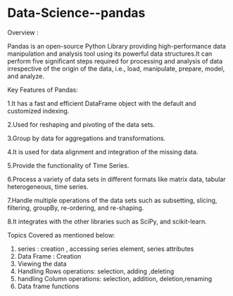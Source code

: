 # Data-Science--pandas

Overview :

Pandas is an open-source Python Library providing high-performance data manipulation and analysis tool using its powerful data structures.It can perform five significant steps required for processing and analysis of data irrespective of the origin of the data, i.e., load, manipulate, prepare, model, and analyze.

Key Features of Pandas:


1.It has a fast and efficient DataFrame object with the default and customized indexing.



2.Used for reshaping and pivoting of the data sets.



3.Group by data for aggregations and transformations.



4.It is used for data alignment and integration of the missing data.


5.Provide the functionality of Time Series.


6.Process a variety of data sets in different formats like matrix data, tabular heterogeneous, time series.


7.Handle multiple operations of the data sets such as subsetting, slicing, filtering, groupBy, re-ordering, and re-shaping.


8.It integrates with the other libraries such as SciPy, and scikit-learn.



Topics Covered  as mentioned below:

1. series : creation , accessing series element, series attributes
2. Data Frame : Creation 
3. Viewing the data
4. Handling Rows operations: selection, adding ,deleting
5. handling Column operations: selection, addition, deletion,renaming
6. Data frame functions

